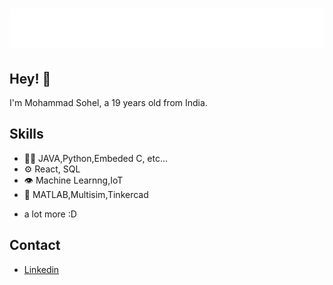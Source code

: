 <h1 align="center">
  <img src="https://raw.githubusercontent.com/martonlederer/martonlederer/master/name.svg" alt="Mohammad Sohel" />
</h1>

## Hey! 👋
I'm Mohammad Sohel, a 19 years old from India.


## Skills
- 👨‍💻 JAVA,Python,Embeded C, etc...
- ⚙️ React, SQL
- 👁️ Machine Learnng,IoT
- 💽 MATLAB,Multisim,Tinkercad
+ a lot more :D

## Contact
- [Linkedin](https://www.linkedin.com/in/sohel0)
